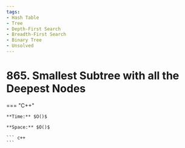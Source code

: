 ```yaml
---
tags:
- Hash Table
- Tree
- Depth-First Search
- Breadth-First Search
- Binary Tree
- Unsolved
---
```



# 865. Smallest Subtree with all the Deepest Nodes

=== "C++"

    **Time:** $O()$

    **Space:** $O()$

    ``` c++
    ```